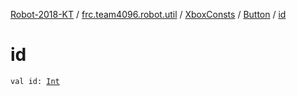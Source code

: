 [Robot-2018-KT](../../../index.md) / [frc.team4096.robot.util](../../index.md) / [XboxConsts](../index.md) / [Button](index.md) / [id](./id.md)

# id

`val id: `[`Int`](https://kotlinlang.org/api/latest/jvm/stdlib/kotlin/-int/index.html)